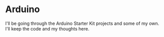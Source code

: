# Arduino
I'll be going through the Arduino Starter Kit projects and some of my own. I'll keep the code and my thoughts here.
